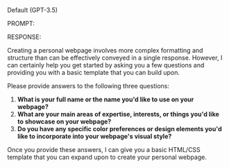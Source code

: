 Default (GPT-3.5)

PROMPT:

RESPONSE:

Creating a personal webpage involves more complex formatting and structure than can be effectively conveyed in a single response. However, I can certainly help you get started by asking you a few questions and providing you with a basic template that you can build upon.

Please provide answers to the following three questions:

1. **What is your full name or the name you'd like to use on your webpage?**
2. **What are your main areas of expertise, interests, or things you'd like to showcase on your webpage?**
3. **Do you have any specific color preferences or design elements you'd like to incorporate into your webpage's visual style?**

Once you provide these answers, I can give you a basic HTML/CSS template that you can expand upon to create your personal webpage.